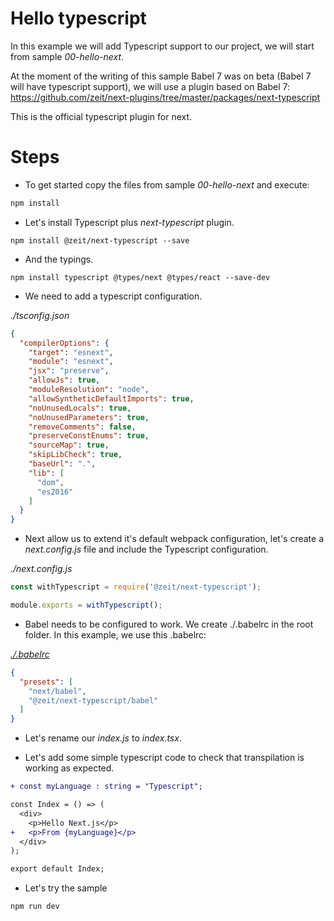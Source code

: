 # Hello typescript

In this example we will add Typescript support to our project, we will start from sample _00-hello-next_.

At the moment of the writing of this sample Babel 7 was on beta (Babel 7 will have typescript support), we will use
a plugin based on Babel 7: https://github.com/zeit/next-plugins/tree/master/packages/next-typescript

This is the official typescript plugin for next.

# Steps

- To get started copy the files from sample _00-hello-next_ and execute:

```bash
npm install
```

- Let's install Typescript plus _next-typescript_ plugin.

```
npm install @zeit/next-typescript --save
```

- And the typings.

```
npm install typescript @types/next @types/react --save-dev
```

- We need to add a typescript configuration.

_./tsconfig.json_

```json
{
  "compilerOptions": {
    "target": "esnext",
    "module": "esnext",
    "jsx": "preserve",
    "allowJs": true,
    "moduleResolution": "node",
    "allowSyntheticDefaultImports": true,
    "noUnusedLocals": true,
    "noUnusedParameters": true,
    "removeComments": false,
    "preserveConstEnums": true,
    "sourceMap": true,
    "skipLibCheck": true,
    "baseUrl": ".",
    "lib": [
      "dom",
      "es2016"
    ]
  }
}
```

- Next allow us to extend it's default webpack configuration,
let's create a _next.config.js_ file and include the Typescript configuration.

_./next.config.js_

```javascript
const withTypescript = require('@zeit/next-typescript');

module.exports = withTypescript();

```

- Babel needs to be configured to work. We create ./.babelrc in the root folder. In this example, we use this .babelrc:

_[./.babelrc](./.babelrc)_

```json
{
  "presets": [
    "next/babel",
    "@zeit/next-typescript/babel"
  ]
}

```

- Let's rename our _index.js_ to _index.tsx_.

- Let's add some simple typescript code to check that 
transpilation is working as expected.

```diff 
+ const myLanguage : string = "Typescript";

const Index = () => (
  <div>
    <p>Hello Next.js</p>
+   <p>From {myLanguage}</p>
  </div>
);

export default Index;
```

- Let's try the sample

```bash
npm run dev
```



